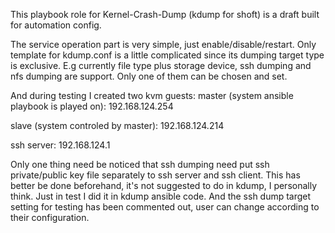 This playbook role for Kernel-Crash-Dump (kdump for shoft) is a draft
built for automation config.

The service operation part is very simple, just enable/disable/restart.
Only template for kdump.conf is a little complicated since its dumping
target type is exclusive. E.g currently file type plus storage device,
ssh dumping and nfs dumping are support. Only one of them can be chosen
and set.

And during testing I created two kvm guests:
master (system ansible playbook is played on):
192.168.124.254

slave (system controled by master):
192.168.124.214

ssh server:
192.168.124.1

Only one thing need be noticed that ssh dumping need put ssh private/public
key file separately to ssh server and ssh client. This has better be done
beforehand, it's not suggested to do in kdump, I personally think. Just
in test I did it in kdump ansible code. And the ssh dump target setting for
testing has been commented out, user can change according to their configuration.
